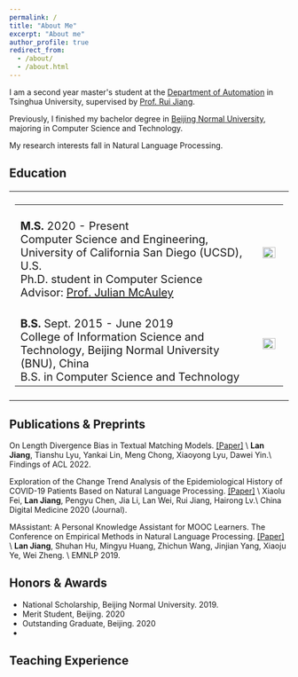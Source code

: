 ```yaml
---
permalink: /
title: "About Me"
excerpt: "About me"
author_profile: true
redirect_from: 
  - /about/
  - /about.html
---
```


I am a second year master's student at the [Department of Automation](https://www.au.tsinghua.edu.cn/) in Tsinghua University, supervised by [Prof. Rui Jiang](https://www.au.tsinghua.edu.cn/info/1111/1526.htm).

Previously, I finished my bachelor degree in [Beijing Normal University](https://www.bnu.edu.cn/), majoring in Computer Science and Technology.

My research interests fall in Natural Language Processing. 

<!-- What's New ===== -->

<style>
td, th {
   border: none!important;
}
table {
	font-size: 20;px
}
</style>

Education
---

<table style="border: none!important;">
  <tbody><tr>
  	<td valign="middle" align="middle">
      <table style="border: none!important;">
        <tbody><tr>
            <td width="90%">
            	<div style="font:40px bolder='微软雅黑'">
                <br>
                <strong>M.S.</strong> 2020 - Present  <br> 
                Computer Science and Engineering, University of California San Diego (UCSD), U.S.<br>
                Ph.D. student in Computer Science
                <br> Advisor: <a href="https://cseweb.ucsd.edu/~jmcauley/">Prof. Julian McAuley</a><br>
            	</div>
            </td>
            <td width="10%">
              <img src="http://lanjiang315.github.io/images/THU.jpg" width="90%" style="display: block; margin-left: auto; margin-right: auto;">
            </td>
          </tr>
          <tr>
          <td width="90%">
              <br>
              <strong> B.S. </strong> Sept. 2015 - June 2019 <br>
              College of Information Science and Technology, Beijing Normal University (BNU), China<br>
              B.S. in Computer Science and Technology<br> 
          </td>
          <td width="10%">
            <img src="http://lanjiang315.github.io/images/BNU.jpg" width="90%" style="display: block; margin-left: auto; margin-right: auto;">
          </td>
        </tr>
        <tr>
        </tr>
      </tbody>
    </table>
    </td>
  </tr>
</tbody>
</table>


Publications & Preprints
---
On Length Divergence Bias in Textual Matching Models. [[Paper]]() \\
**Lan Jiang**, Tianshu Lyu, Yankai Lin, Meng Chong, Xiaoyong Lyu, Dawei Yin.\\
Findings of ACL 2022.

Exploration of the Change Trend Analysis of the Epidemiological History of COVID-19 Patients Based on Natural Language Processing. [[Paper]](https://kns.cnki.net/kcms/detail/detail.aspx?dbcode=CJFD&dbname=CJFDLAST2020&filename=YISZ202005027&uniplatform=NZKPT&v=nplTtNuTmwr66Ho-2sKaOzxX08lbSCl10HGufZNm5UhslzEMtTklVutJrryJ1yw2) \\
Xiaolu Fei, **Lan Jiang**, Pengyu Chen, Jia Li, Lan Wei, Rui Jiang, Hairong Lv.\\
China Digital Medicine 2020 (Journal).

MAssistant: A Personal Knowledge Assistant for MOOC Learners. The Conference on Empirical Methods in Natural Language Processing. [[Paper]](https://aclanthology.org/D19-3023/) \\
**Lan Jiang**, Shuhan Hu, Mingyu Huang, Zhichun Wang, Jinjian Yang, Xiaoju Ye, Wei Zheng. \\
EMNLP 2019.







Honors & Awards
---

+ National Scholarship, Beijing Normal University. 2019.
+ Merit Student, Beijing. 2020
+ Outstanding Graduate, Beijing. 2020
+ 

Teaching Experience
---


